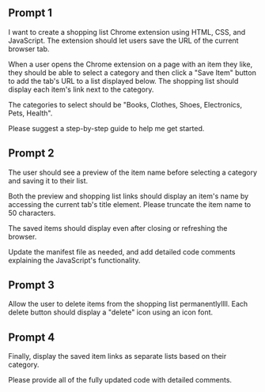 ## Prompt 1

I want to create a shopping list Chrome extension using HTML, CSS, and JavaScript.
The extension should let users save the URL of the current browser tab.

When a user opens the Chrome extension on a page with an item they like,
they should be able to select a category and then click a "Save Item" button
to add the tab's URL to a list displayed below. The shopping list should display
each item's link next to the category.

The categories to select should be "Books, Clothes, Shoes, Electronics, Pets, Health".

Please suggest a step-by-step guide to help me get started.

## Prompt 2

The user should see a preview of the item name before selecting a category
and saving it to their list.

Both the preview and shopping list links should display an item's name
by accessing the current tab's title element. Please truncate the item name to 50 characters.

The saved items should display even after closing or refreshing the browser.

Update the manifest file as needed, and add detailed code comments
explaining the JavaScript's functionality.

## Prompt 3

Allow the user to delete items from the shopping list permanentlyllll.
Each delete button should display a "delete" icon using an icon font.

## Prompt 4

Finally, display the saved item links as separate lists based on their category.

Please provide all of the fully updated code with detailed comments.
